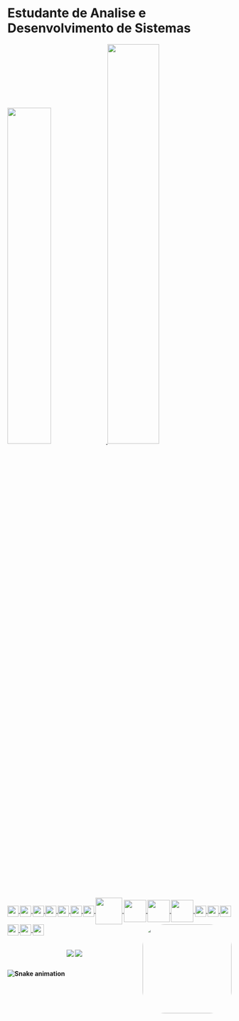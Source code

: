 <div align="left"><strong><h1>
Estudante de Analise e Desenvolvimento de Sistemas
</div>
<div align="left">
  <a href="https://github.com/WillianAssufi">
  <img width="44%" src="https://github-readme-stats.vercel.app/api?username=WillianAssufi&show_icons=true&theme=dracula&include_all_commits=true&count_private=true"/>
  <img width="48%" src="https://github-readme-stats.vercel.app/api/top-langs/?username=WillianAssufi&layout=compact&langs_count=7&theme=dracula"/>
  
</div>
  
  ##
  
<div style="display: inline_block"><br>
  <img align="center" height="25" width="25" src="https://img.icons8.com/emoji/96/000000/construction-emoji.png">
  <img align="center" height="25" width="25" src="https://img.icons8.com/emoji/96/000000/construction-emoji.png">
  <img align="center" height="25" width="25" src="https://img.icons8.com/emoji/96/000000/construction-emoji.png">
  <img align="center" height="25" width="25" src="https://img.icons8.com/emoji/96/000000/construction-emoji.png">
  <img align="center" height="25" width="25" src="https://img.icons8.com/emoji/96/000000/construction-emoji.png">
  <img align="center" height="25" width="25" src="https://img.icons8.com/emoji/96/000000/construction-emoji.png">
  <img align="center" height="25" width="25" src="https://img.icons8.com/emoji/96/000000/construction-emoji.png">
  <img align="center" height="60" width="60" src="https://img.icons8.com/dusk/128/000000/java-coffee-cup-logo.png">
  <img align="center" height="50" width="50" src="https://img.icons8.com/dusk/64/000000/python.png">
  <img align="center" height="50" width="50" src="https://img.icons8.com/dusk/64/000000/linux.png">
  <img align="center" height="50" width="50" src="https://img.icons8.com/dusk/64/000000/windows-logo.png">
  <img align="center" height="25" width="25" src="https://img.icons8.com/emoji/96/000000/construction-emoji.png">
  <img align="center" height="25" width="25" src="https://img.icons8.com/emoji/96/000000/construction-emoji.png">
  <img align="center" height="25" width="25" src="https://img.icons8.com/emoji/96/000000/construction-emoji.png">
  <img align="center" height="25" width="25" src="https://img.icons8.com/emoji/96/000000/construction-emoji.png">
  <img align="center" height="25" width="25" src="https://img.icons8.com/emoji/96/000000/construction-emoji.png">
  <img align="center" height="25" width="25" src="https://img.icons8.com/emoji/96/000000/construction-emoji.png">
  <img align="right"  height="200" style="border-radius:50px;" src="https://img.icons8.com/external-kiranshastry-lineal-color-kiranshastry/512/000000/external-developer-coding-kiranshastry-lineal-color-kiranshastry.png">
  
  

</div>
  
  ##
 
<div align="center"> 
  <a href = "mailto:systemupdt@gmail.com"><img align="center" src="https://img.shields.io/badge/-Gmail-%23333?style=for-the-badge&logo=gmail&logoColor=white" target="_blank"></a>
  <a href="https://www.linkedin.com/in/willian-assufi/" target="_blank"><img align="center" src="https://img.shields.io/badge/-LinkedIn-%230077B5?style=for-the-badge&logo=linkedin&logoColor=white" target="_blank"></a> 
 
  ##
</div>  
 
<div> 

  ![Snake animation](https://github.com/WillianAssufi/WillianAssufi/blob/output/github-contribution-grid-snake.svg)
 
  ##
</div> 

  
